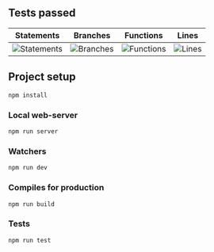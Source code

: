 ## Tests passed

| Statements                                                                    | Branches                                                            | Functions                                                                  | Lines                                                                    |
| ----------------------------------------------------------------------------- | ------------------------------------------------------------------- | -------------------------------------------------------------------------- | ------------------------------------------------------------------------ |
| ![Statements](https://img.shields.io/badge/Coverage-99.14%25-brightgreen.svg) | ![Branches](https://img.shields.io/badge/Coverage-71.43%25-red.svg) | ![Functions](https://img.shields.io/badge/Coverage-100%25-brightgreen.svg) | ![Lines](https://img.shields.io/badge/Coverage-99.14%25-brightgreen.svg) |

## Project setup

```
npm install
```

### Local web-server

```
npm run server
```

### Watchers

```
npm run dev
```

### Compiles for production

```
npm run build
```

### Tests

```
npm run test
```
